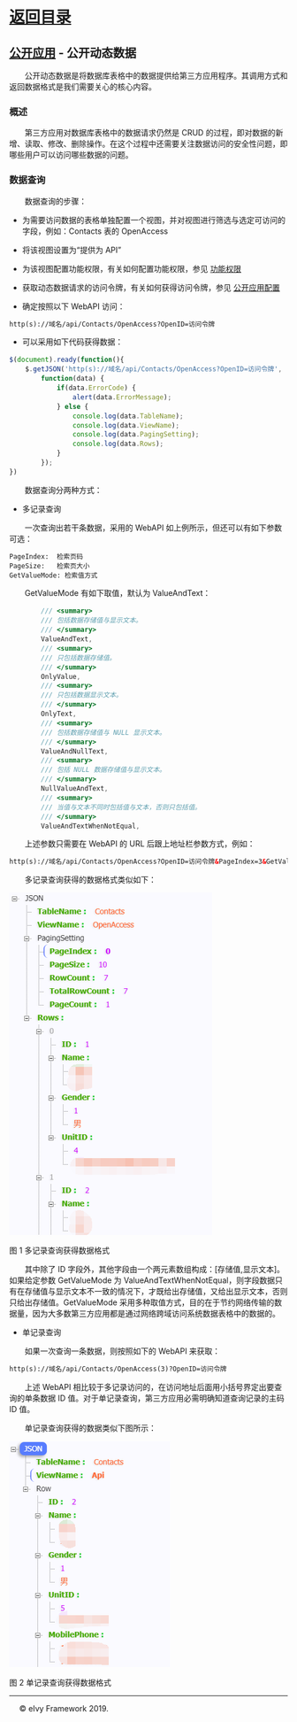 # [返回目录](../README.html)

## [公开应用](Index.html) - 公开动态数据

&emsp;&emsp;公开动态数据是将数据库表格中的数据提供给第三方应用程序。其调用方式和返回数据格式是我们需要关心的核心内容。  

### **概述**  

&emsp;&emsp;第三方应用对数据库表格中的数据请求仍然是 CRUD 的过程，即对数据的新增、读取、修改、删除操作。在这个过程中还需要关注数据访问的安全性问题，即哪些用户可以访问哪些数据的问题。

### **数据查询**  

&emsp;&emsp;数据查询的步骤：

* 为需要访问数据的表格单独配置一个视图，并对视图进行筛选与选定可访问的字段，例如：Contacts 表的 OpenAccess

* 将该视图设置为“提供为 API”

* 为该视图配置功能权限，有关如何配置功能权限，参见 [功能权限](../Chapter05/FunctionRight.html)

* 获取动态数据请求的访问令牌，有关如何获得访问令牌，参见 [公开应用配置](Config.html)

* 确定按照以下 WebAPI 访问：

```xml
http(s)://域名/api/Contacts/OpenAccess?OpenID=访问令牌
```

* 可以采用如下代码获得数据：

```javascript
$(document).ready(function(){
    $.getJSON('http(s)://域名/api/Contacts/OpenAccess?OpenID=访问令牌',
        function(data) {
            if(data.ErrorCode) {
                alert(data.ErrorMessage);
            } else {
                console.log(data.TableName);
                console.log(data.ViewName);
                console.log(data.PagingSetting);
                console.log(data.Rows);
            }
        });
})
```

&emsp;&emsp;数据查询分两种方式：

* 多记录查询

&emsp;&emsp;一次查询出若干条数据，采用的 WebAPI 如上例所示，但还可以有如下参数可选：

```html
PageIndex:  检索页码
PageSize:   检索页大小
GetValueMode: 检索值方式
```

&emsp;&emsp;GetValueMode 有如下取值，默认为 ValueAndText：

```C#
        /// <summary>
        /// 包括数据存储值与显示文本。
        /// </summary>
        ValueAndText,
        /// <summary>
        /// 只包括数据存储值。
        /// </summary>
        OnlyValue,
        /// <summary>
        /// 只包括数据显示文本。
        /// </summary>
        OnlyText,
        /// <summary>
        /// 包括数据存储值与 NULL 显示文本。
        /// </summary>
        ValueAndNullText,
        /// <summary>
        /// 包括 NULL 数据存储值与显示文本。
        /// </summary>
        NullValueAndText,
        /// <summary>
        /// 当值与文本不同时包括值与文本，否则只包括值。
        /// </summary>
        ValueAndTextWhenNotEqual,
```

&emsp;&emsp;上述参数只需要在 WebAPI 的 URL 后跟上地址栏参数方式，例如：

```html
http(s)://域名/api/Contacts/OpenAccess?OpenID=访问令牌&PageIndex=3&GetValueMode=ValueAndTextWhenNotEqual
```

&emsp;&emsp;多记录查询获得的数据格式类似如下：

<img src="Image/2020072901.png"></img>

图 1 多记录查询获得数据格式

&emsp;&emsp;其中除了 ID 字段外，其他字段由一个两元素数组构成：[存储值,显示文本]。如果给定参数 GetValueMode 为 ValueAndTextWhenNotEqual，则字段数据只有在存储值与显示文本不一致的情况下，才既给出存储值，又给出显示文本，否则只给出存储值。GetValueMode 采用多种取值方式，目的在于节约网络传输的数据量，因为大多数第三方应用都是通过网络跨域访问系统数据表格中的数据的。

* 单记录查询

&emsp;&emsp;如果一次查询一条数据，则按照如下的 WebAPI 来获取：

```xml
http(s)://域名/api/Contacts/OpenAccess(3)?OpenID=访问令牌
```

&emsp;&emsp;上述 WebAPI 相比较于多记录访问的，在访问地址后面用小括号界定出要查询的单条数据 ID 值。对于单记录查询，第三方应用必需明确知道查询记录的主码 ID 值。

&emsp;&emsp;单记录查询获得的数据类似下图所示：

<img src="Image/2020072902.png"></img>

图 2 单记录查询获得数据格式

---
&emsp; &copy; eIvy Framework 2019.
